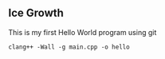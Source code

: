 ## Ice Growth

This is my first Hello World program using git


```clang++ -Wall -g main.cpp -o hello```
